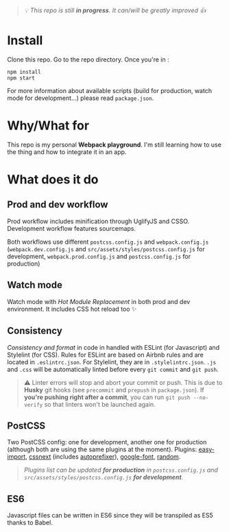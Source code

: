 > *:bulb: This repo is still **in progress**. It can/will be greatly improved :+1:*

# Install

Clone this repo. Go to the repo directory. Once you're in :

```
npm install
npm start
```

For more information about available scripts (build for production, watch mode for development...) please read `package.json`.

# Why/What for

This repo is my personal **Webpack playground**. I'm still learning how to use the thing and how to integrate it in an app.

# What does it do

## Prod and dev workflow

Prod workflow includes minification through UglifyJS and CSSO. Development workflow features sourcemaps.

Both workflows use different `postcss.config.js` and `webpack.config.js` (`webpack.dev.config.js` and `src/assets/styles/postcss.config.js` for development, `webpack.prod.config.js` and `postcss.config.js` for production)

## Watch mode

Watch mode with *Hot Module Replacement* in both prod and dev environment. It includes CSS hot reload too :sparkles:

## Consistency

*Consistency and format* in code in handled with ESLint (for Javascript) and Stylelint (for CSS). Rules for ESLint are based on Airbnb rules and are located in `.eslintrc.json`. For Stylelint, they are in `.stylelintrc.json`.
`.js` and `.css` will be automatically linted before every `git commit` and `git push`.

> :warning: Linter errors will stop and abort your commit or push. This is due to **Husky** git hooks (see `precommit` and `prepush` in `package.json`). If **you're pushing right after a commit**, you can run `git push --no-verify` so that linters won't be launched again.

## PostCSS

Two PostCSS config: one for development, another one for production (although both are using the same plugins at the moment).
Plugins: [easy-import](https://github.com/trysound/postcss-easy-import), [cssnext](http://cssnext.io/) (includes [autoprefixer](https://github.com/postcss/autoprefixer)), [google-font](https://github.com/yordis/postcss-google-font), [random](https://github.com/git-slim/postcss-random).
> *Plugins list can be updated **for production** in `postcss.config.js` and `src/assets/styles/postcss.config.js` **for development**.*

## ES6

Javascript files can be written in ES6 since they will be transpiled as ES5 thanks to Babel.
